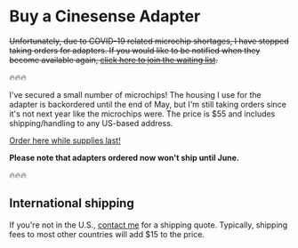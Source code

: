 # Buy a Cinesense Adapter

~~Unfortunately, due to COVID-19 related microchip shortages, I have stopped taking orders for adapters. If you would like to be notified when they become available again, [click here to join the waiting list](https://forms.gle/aZ4epW23LM2YaGUw5).~~

🔥🔥🔥

I've secured a small number of microchips! The housing I use for the adapter is backordered until the end of May, but I'm still taking orders since it's not next year like the microchips were. The price is $55 and includes shipping/handling to any US-based address. 

[Order here while supplies last!](https://www.paypal.com/instantcommerce/checkout/253NYFSKX75HA)

**Please note that adapters ordered now won't ship until June.**

🔥🔥🔥

## International shipping

If you're not in the U.S., [contact me](https://github.com/jaytavares) for a shipping quote. Typically, shipping fees to most other countries will add $15 to the price.
